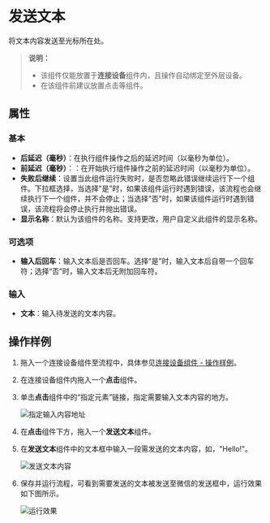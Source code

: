 # 发送文本

将文本内容发送至光标所在处。

>**说明：**
>
> - 该组件仅能放置于**连接设备**组件内，且操作自动绑定至外层设备。
> - 在该组件前建议放置点击等组件。

## 属性

### 基本

- **后延迟（毫秒）**：在执行组件操作之后的延迟时间（以毫秒为单位）。
- **前延迟（毫秒）**：：在开始执行组件操作之前的延迟时间（以毫秒为单位）。
- **失败后继续**：设置当此组件运行失败时，是否忽略此错误继续运行下一个组件。下拉框选择，当选择"是"时，如果该组件运行时遇到错误，该流程也会继续执行下一个组件，并不会停止；当选择"否"时，如果该组件运行时遇到错误，该流程将会停止执行并抛出错误。
- **显示名称**：默认为该组件的名称。支持更改，用户自定义此组件的显示名称。

### 可选项

- **输入后回车**：输入文本后是否回车。选择“是”时，输入文本后自带一个回车符；选择“否”时，输入文本后无附加回车符。

### 输入

- **文本**：输入待发送的文本内容。

## 操作样例

1. 拖入一个连接设备组件至流程中，具体参见[连接设备组件 - 操作样例](./MobileConnect.md)。
2. 在连接设备组件内拖入一个**点击**组件。
3. 单击**点击**组件中的“指定元素”链接，指定需要输入文本内容的地方。

    ![指定输入内容地址](https://docimages.blob.core.chinacloudapi.cn/images/Activities/settingsendtext20201223.png)

4. 在**点击**组件下方，拖入一个**发送文本**组件。
5. 在**发送文本**组件中的文本框中输入一段需发送的文本内容，如，"Hello!"。

    ![发送文本内容](https://docimages.blob.core.chinacloudapi.cn/images/Activities/sendtextflow20201223.png)

6. 保存并运行流程，可看到需要发送的文本被发送至微信的发送框中，运行效果如下图所示。

    ![运行效果](https://docimages.blob.core.chinacloudapi.cn/images/Activities/showsendtext20201223.png)